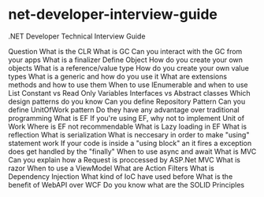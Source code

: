 # net-developer-interview-guide
.NET Developer Technical Interview Guide

Question
What is the CLR
What is GC
Can you interact with the GC from your apps
What is a finalizer
Define Object
How do you create your own objects
What is a reference/value type
How do you create your own value types
What is a generic and how do you use it
What are extensions methods and how to use them
When to use IEnumerable and when to use List
Constant vs Read Only Variables
Interfaces vs Abstract classes
Which design patterns do you know
Can you define Repository Pattern
Can you define UnitOfWork pattern
Do they have any advantage over traditional programming
What is EF
If you're using EF, why not to implement Unit of Work
Where is EF not recommendable
What is Lazy loading in EF
What is reflection
What is serialization
What is neccesary in order to make "using" statement work
If your code is inside a "using block" an it fires a exception does get handled by the "finally"
When to use async and await
What is MVC
Can you explain how a Request is proccessed by ASP.Net MVC
What is razor
When to use a ViewModel
What are Action Filters
What is Dependency Injection
What kind of IoC have used before
What is the benefit of WebAPI over WCF
Do you know what are the SOLID Principles
